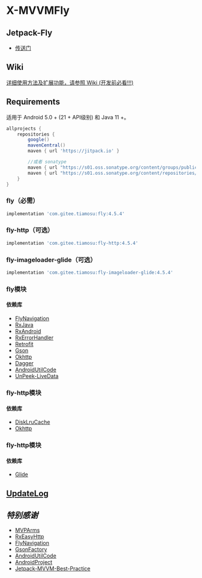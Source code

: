 # X-MVVMFly


## Jetpack-Fly
* [传送门](https://github.com/tiamosu/Jetpack-Fly)

## Wiki

[详细使用方法及扩展功能，请参照 Wiki (开发前必看!!!)](https://github.com/tiamosu/X-MVVMFly/wiki)

## Requirements

适用于 Android 5.0 + (21 + API级别) 和 Java 11 +。

```groovy
allprojects {
    repositories {
        google()
        mavenCentral()
        maven { url 'https://jitpack.io' }

        //或者 sonatype
        maven { url "https://s01.oss.sonatype.org/content/groups/public" }
        maven { url "https://s01.oss.sonatype.org/content/repositories/releases" }
    }
}
```

### fly（必需）

```groovy
implementation 'com.gitee.tiamosu:fly:4.5.4'
```

### fly-http（可选）

```groovy
implementation 'com.gitee.tiamosu:fly-http:4.5.4'
```

### fly-imageloader-glide（可选）

```groovy
implementation 'com.gitee.tiamosu:fly-imageloader-glide:4.5.4'
```

### fly模块

#### 依赖库

* [FlyNavigation](https://gitee.com/tiamosu/FlyNavigation)
* [RxJava](https://github.com/ReactiveX/RxJava)
* [RxAndroid](https://github.com/ReactiveX/RxAndroid)
* [RxErrorHandler](https://gitee.com/tiamosu/X-RxErrorHandler)
* [Retrofit](https://github.com/square/retrofit)
* [Gson](https://github.com/google/gson)
* [Okhttp](https://github.com/square/okhttp)
* [Dagger](https://github.com/google/dagger)
* [AndroidUtilCode](https://github.com/Blankj/AndroidUtilCode)
* [UnPeek-LiveData](https://github.com/KunMinX/UnPeek-LiveData)

### fly-http模块

#### 依赖库

* [DiskLruCache](https://github.com/JakeWharton/DiskLruCache)
* [Okhttp](https://github.com/square/okhttp)

### fly-http模块

#### 依赖库

* [Glide](https://github.com/bumptech/glide)

## [UpdateLog](https://github.com/tiamosu/X-MVVMFly/blob/master/CHANGELOG.md)

## *特别感谢*

* [MVPArms](https://github.com/JessYanCoding/MVPArms)
* [RxEasyHttp](https://github.com/zhou-you/RxEasyHttp)
* [FlyNavigation](https://gitee.com/tiamosu/FlyNavigation)
* [GsonFactory](https://github.com/getActivity/GsonFactory)
* [AndroidUtilCode](https://github.com/Blankj/AndroidUtilCode)
* [AndroidProject](https://github.com/getActivity/AndroidProject)
* [Jetpack-MVVM-Best-Practice](https://github.com/KunMinX/Jetpack-MVVM-Best-Practice)
